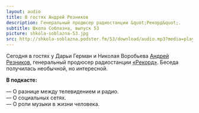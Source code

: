 ```yaml
---
layout: audio
title: В гостях Андрей Резников
description: Генеральный продюсер радиостанции &quot;Рекорд&quot;.
subtitle: Школа Соблазна, выпуск 53
picture: shkola-soblazna-53.jpg
src: http://shkola-soblazna.podster.fm/53/download/audio.mp3?media=player
---
```


Сегодня в гостях у Дарьи Герман и Николая Воробьева [Андрей Резников](https://vk.com/id697007), генеральный продюсер радиостанции [«Рекорд»](https://vk.com/record). Беседа получилась необычной, но интересной. 

**В подкасте:**

— О разнице между телевидением и радио.  
— О социальных сетях.  
— О роли музыки в жизни человека.   
